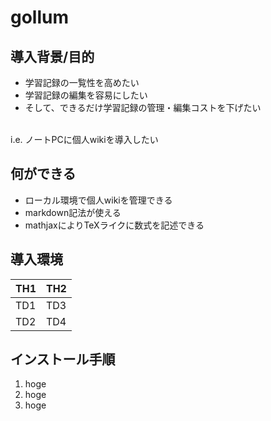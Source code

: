 # gollum

## 導入背景/目的
- 学習記録の一覧性を高めたい
- 学習記録の編集を容易にしたい
- そして、できるだけ学習記録の管理・編集コストを下げたい

<br>
i.e. ノートPCに個人wikiを導入したい

## 何ができる
- ローカル環境で個人wikiを管理できる
- markdown記法が使える
- mathjaxによりTeXライクに数式を記述できる

## 導入環境

| TH1 | TH2 |
----|---- 
| TD1 | TD3 |
| TD2 | TD4 |

## インストール手順

1. hoge
1. hoge
1. hoge